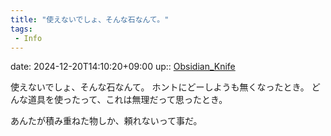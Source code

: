 ```yaml
---
title: "使えないでしょ、そんな石なんて。"
tags:
 - Info
---
```


date: 2024-12-20T14:10:20+09:00
up:: [Obsidian_Knife](../Bar/Novel/Nacaria/Obsidian_Knife.md)

使えないでしょ、そんな石なんて。
ホントにどーしようも無くなったとき。
どんな道具を使ったって、これは無理だって思ったとき。

あんたが積み重ねた物しか、頼れないって事だ。